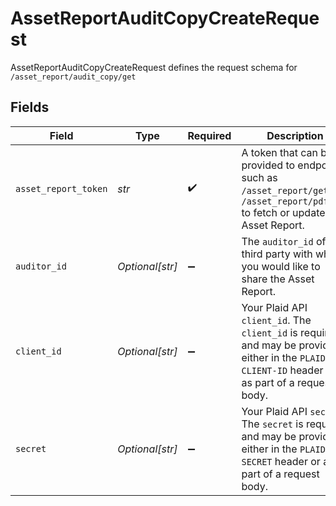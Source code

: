 # AssetReportAuditCopyCreateRequest

AssetReportAuditCopyCreateRequest defines the request schema for `/asset_report/audit_copy/get`


## Fields

| Field                                                                                                                                            | Type                                                                                                                                             | Required                                                                                                                                         | Description                                                                                                                                      |
| ------------------------------------------------------------------------------------------------------------------------------------------------ | ------------------------------------------------------------------------------------------------------------------------------------------------ | ------------------------------------------------------------------------------------------------------------------------------------------------ | ------------------------------------------------------------------------------------------------------------------------------------------------ |
| `asset_report_token`                                                                                                                             | *str*                                                                                                                                            | :heavy_check_mark:                                                                                                                               | A token that can be provided to endpoints such as `/asset_report/get` or `/asset_report/pdf/get` to fetch or update an Asset Report.             |
| `auditor_id`                                                                                                                                     | *Optional[str]*                                                                                                                                  | :heavy_minus_sign:                                                                                                                               | The `auditor_id` of the third party with whom you would like to share the Asset Report.                                                          |
| `client_id`                                                                                                                                      | *Optional[str]*                                                                                                                                  | :heavy_minus_sign:                                                                                                                               | Your Plaid API `client_id`. The `client_id` is required and may be provided either in the `PLAID-CLIENT-ID` header or as part of a request body. |
| `secret`                                                                                                                                         | *Optional[str]*                                                                                                                                  | :heavy_minus_sign:                                                                                                                               | Your Plaid API `secret`. The `secret` is required and may be provided either in the `PLAID-SECRET` header or as part of a request body.          |